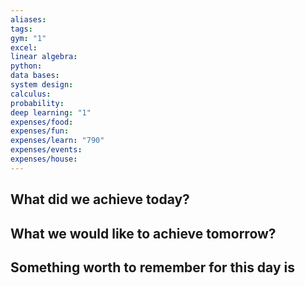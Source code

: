 ```yaml
---
aliases: 
tags: 
gym: "1"
excel: 
linear algebra: 
python: 
data bases: 
system design: 
calculus: 
probability: 
deep learning: "1"
expenses/food: 
expenses/fun: 
expenses/learn: "790"
expenses/events: 
expenses/house:
---
```

## What did we achieve today?



## What we would like to achieve tomorrow?



## Something worth to remember for this day is

